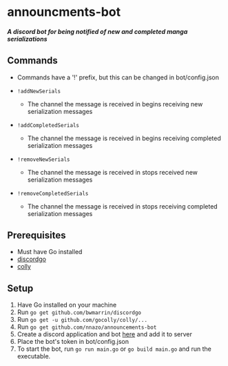 # announcments-bot
##### A discord bot for being notified of new and completed manga serializations

## Commands
* Commands have a '!' prefix, but this can be changed in bot/config.json

* `!addNewSerials`
  - The channel the message is received in begins receiving new serialization messages

* `!addCompletedSerials`
  - The channel the message is received in begins receiving completed serialization messages

* `!removeNewSerials`
  - The channel the message is received in stops received new serialization messages

* `!removeCompletedSerials`
  - The channel the message is received in stops receiving completed serialization messages

## Prerequisites
* Must have Go installed
* [discordgo](https://github.com/bwmarrin/discordgo)
* [colly](https://github.com/gocolly/colly)

## Setup
1. Have Go installed on your machine
2. Run `go get github.com/bwmarrin/discordgo`
3. Run `go get -u github.com/gocolly/colly/...`
4. Run `go get github.com/nnazo/announcements-bot`
5. Create a discord application and bot [here](https://discordapp.com/developers/applications/) and add it to server
6. Place the bot's token in bot/config.json
7. To start the bot, run ```go run main.go``` or ```go build main.go``` and run the executable.
